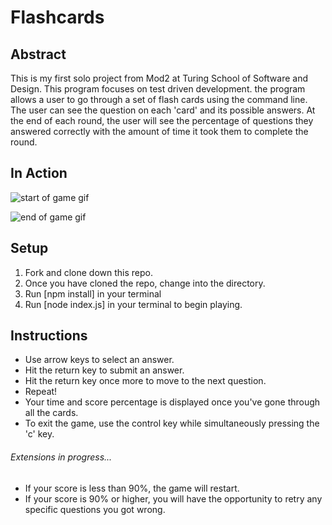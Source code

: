 # Flashcards
## Abstract
This is my first solo project from Mod2 at Turing School of Software and Design. This program focuses on test driven development. the program allows a user to go through a set of flash cards using the command line. The user can see the question on each 'card' and its possible answers. At the end of each round, the user will see the percentage of questions they answered correctly with the amount of time it took them to complete the round.

## In Action

![start of game gif](https://media.giphy.com/media/U5DKgIOjEc2mVnaKj4/giphy.gif)

![end of game gif](https://media.giphy.com/media/fA2wJ50baU0M42DLLn/giphy.gif)

## Setup
1. Fork and clone down this repo.
2. Once you have cloned the repo, change into the directory.
3. Run [npm install] in your terminal
4. Run [node index.js] in your terminal to begin playing.

## Instructions
* Use arrow keys to select an answer.
* Hit the return key to submit an answer.
* Hit the return key once more to move to the next question.
* Repeat!
* Your time and score percentage is displayed once you've gone through all the cards.
* To exit the game, use the control key while simultaneously pressing the 'c' key.
###### Extensions in progress...
* If your score is less than 90%, the game will restart.
* If your score is 90% or higher, you will have the opportunity to retry any specific questions you got wrong.
